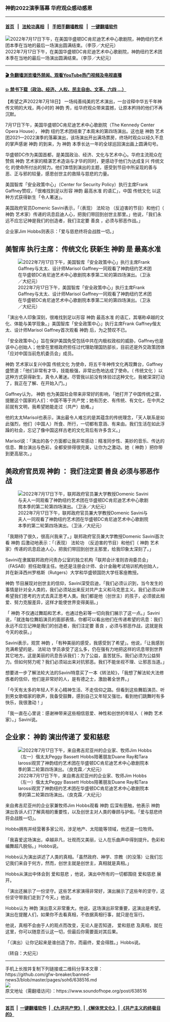 ### 神韵2022演季落幕 华府观众感动感恩
------------------------

#### [首页](https://github.com/gfw-breaker/banned-news3/blob/master/README.md) &nbsp;&nbsp;|&nbsp;&nbsp; [法轮功真相](https://github.com/begood0513/basic/blob/master/README.md)  &nbsp;&nbsp;|&nbsp;&nbsp; [手把手翻墙教程](https://github.com/gfw-breaker/guides/wiki)  &nbsp;&nbsp;|&nbsp;&nbsp; [一键翻墙软件](https://github.com/gfw-breaker/nogfw/blob/master/README.md)  



<div><img alt="2022年7月17日下午，在美国华盛顿DC肯尼迪艺术中心歌剧院，神韵纽约艺术团本季在当地的最后一场演出圆满结束。（李莎／大纪元）" src="https://img.soundofhope.org/2022-07/1658208427856.jpg"/>
<br/><figcaption class="caption">
 2022年7月17日下午，在美国华盛顿DC肯尼迪艺术中心歌剧院，神韵纽约艺术团本季在当地的最后一场演出圆满结束。（李莎／大纪元）
</figcaption></div><hr/>

#### [ 🎬  免翻墙浏览墙外禁闻、观看YouTube热门视频及电视直播](https://github.com/gfw-breaker/HelloWorld)

#### [ 💥  禁书下载（政治、经济、人权、民主自由、文革、六四 ...）](https://github.com/gfw-breaker/books/blob/master/README.md)

<div><div class="Content__Wrapper sc-1bvya0-0 grZQxZ">
 <p class="meta-top">
  <span class="meta">
   【希望之声2022年7月18日】
  </span>
  一场纯善纯美的艺术演出，一台诠释中华五千年神传文明的大戏，两小时的
  <ok href="/term/16755">
   神韵
  </ok>
  秀，给华府观众带来震撼，让原本矜持的他们不再沉默。
 </p>
 <p>
  7月17日下午，美国华盛顿DC肯尼迪艺术中心歌剧院（The Kennedy Center Opera House），
  <ok href="/term/16755">
   神韵
  </ok>
  纽约艺术团结束了本周末的第四场演出。这也是
  <ok href="/term/16755">
   神韵
  </ok>
  艺术团2021—2022演季的落幕演出，该场演出开出满场票房，终场时观众以经久不息的掌声感谢
  <ok href="/term/16755">
   神韵
  </ok>
  的到来，为
  <ok href="/term/16755">
   神韵
  </ok>
  本季长达一年的全球巡回演出画上圆满句号。
 </p>
 <p>
  华盛顿DC作为美国首都，是美国政治、经济、文化与艺术中心。华府主流观众在赞佩
  <ok href="/term/16755">
   神韵
  </ok>
  艺术家的精湛艺术造诣与才华的同时，更感动于他们为达成复兴
  <ok href="/term/2000">
   传统文化
  </ok>
  的使命所付出的努力。他们体悟到演出的主题，感受到节目中所呈现的善与恶、正与邪的较量，感恩创世主的救赎与慈悲的力量。
 </p>
 <p>
  美国智库「安全政策中心」（Center for Security Policy）执行主席Frank Gaffney赞叹，「很难找到足以形容
  <ok href="/term/16755">
   神韵
  </ok>
  <ok href="/term/762866">
   最高水准
  </ok>
  的语汇」，中国
  <ok href="/term/2000">
   传统文化
  </ok>
  以这种方式获得新生「令人著迷」。
 </p>
 <p>
  美国政府官员Domenic Savini表示，「（表现）
  <ok href="/term/968">
   法轮功
  </ok>
  （反迫害的节目）和他们（
  <ok href="/term/16755">
   神韵
  </ok>
  艺术家）传递的讯息启迪人心，把我们带回到创世主那里。」他说，「我们永远不应忘记神是我们的创造者，我们注定要
  <ok href="/term/9760">
   善良
  </ok>
  ，必须与邪恶作战。」
 </p>
 <p>
  企业家Jim Hobbs则表示：「爱与慈悲终将会战胜一切。」
 </p>
 <h2>
  <b>
   美智库
  </b>
  <b>
   执行主席：
  </b>
  <b>
   <ok href="/term/2000">
    传统文化
   </ok>
   获新生
   <ok href="/term/16755">
    神韵
   </ok>
   是
   <ok href="/term/762866">
    最高水准
   </ok>
  </b>
 </h2>
 <figure class="OImage__StyledFigure-sc-1lfley0-0 hHSfVg">
  <img alt="2022年7月17日下午，美国智库「安全政策中心」执行主席Frank Gaffney与太太、设计师Marisol Gaffney一同观看了神韵纽约艺术团在华盛顿DC肯尼迪艺术中心歌剧院本季第二轮的第四场演出。（卫泳／大纪元）" src="https://img.soundofhope.org/2022-07/1658208331379.jpg"/>
  <br/><figcaption>
   2022年7月17日下午，美国智库「安全政策中心」执行主席Frank Gaffney与太太、设计师Marisol Gaffney一同观看了神韵纽约艺术团在华盛顿DC肯尼迪艺术中心歌剧院本季第二轮的第四场演出。（卫泳／大纪元）
  </figcaption>
 </figure>
 <p>
  「演出令人印象深刻，很难找到足以形容
  <ok href="/term/16755">
   神韵
  </ok>
  <ok href="/term/762866">
   最高水准
  </ok>
  的语汇，其堪称卓越的文化、体能与美学现象。」美国智库「安全政策中心」执行主席Frank Gaffney偕太太、设计师Marisol Gaffney首次观看
  <ok href="/term/16755">
   神韵
  </ok>
  后，为之赞叹不已。
 </p>
 <p>
  「安全政策中心」旨在保护美国免受包括中共在内极权政权的威胁，Gaffney也是该中心创始人；他曾在里根政府担任过代理助理国防部长，目前还是外交政策团体「应对中国当前危机委员会」成员。
 </p>
 <p>
  <ok href="/term/16755">
   神韵
  </ok>
  艺术家以复兴中国
  <ok href="/term/2000">
   传统文化
  </ok>
  为使命，将五千年神传文化再现舞台，Gaffney盛赞道：「他们非常有才华，技能极强，非常出色地达成了使命。（
  <ok href="/term/2000">
   传统文化
  </ok>
  ）以这种方式获得新生，真令人著迷。尽管我以前没有体验过这种文化，我被深深打动了，我正在了解、在开始入门。」
 </p>
 <p>
  Gaffney认为，
  <ok href="/term/16755">
   神韵
  </ok>
  也为美国社会带来非常好的影响，「她打开了中国传统之窗，提醒这个国家的人们：中国不等于共产党；她有历史、有传统、有文化，在中共之前就有文明，我希望她能走过（共产）劫难。」
 </p>
 <p>
  他的太太Marisol也表示，演出最令人难忘的是其蕴含的传统理念，「天人联系是如此强烈，他们（中国人）所食、所行，一切都有意涵、有来由。我们生活在如此浮躁的社会，忘记了像中国这样古老的文化背后有许多含义。」
 </p>
 <p>
  Marisol说：「演出的各个方面都让我非常感动：精准同步性、美妙的音乐、传达的信息、舞台演出与色彩，全都安排得很完美，让你为之激动。她（
  <ok href="/term/16755">
   神韵
  </ok>
  ）把你带到更高层次。」
 </p>
 <h2>
  <b>
   美政府官员观
   <ok href="/term/16755">
    神韵
   </ok>
   ：
  </b>
  我们注定要
  <ok href="/term/9760">
   善良
  </ok>
  必须与邪恶作战
 </h2>
 <figure class="OImage__StyledFigure-sc-1lfley0-0 hHSfVg">
  <img alt="2022年7月17日下午，联邦政府官员兼大学教授Domenic Savini与夫人一同观看了神韵纽约艺术团在华盛顿DC肯尼迪艺术中心歌剧院本季的第二轮第四场演出。（卫泳／大纪元）" src="https://img.soundofhope.org/2022-07/1658208368823.jpg"/>
  <br/><figcaption>
   2022年7月17日下午，联邦政府官员兼大学教授Domenic Savini与夫人一同观看了神韵纽约艺术团在华盛顿DC肯尼迪艺术中心歌剧院本季的第二轮第四场演出。（卫泳／大纪元）
  </figcaption>
 </figure>
 <p>
  「我期待了很久，很高兴我来了。」联邦政府官员兼大学教授Domenic Savini首次看
  <ok href="/term/16755">
   神韵
  </ok>
  后激动地表示：「（表现）
  <ok href="/term/968">
   法轮功
  </ok>
  （反迫害的节目）和他们（
  <ok href="/term/16755">
   神韵
  </ok>
  艺术家）传递的讯息启迪人心，把我们带回到创世主那里，给我印象太深刻了。」
 </p>
 <p>
  Savini在隶属联邦政府问责办公室的独立机构「联邦会计准则咨询委员会」（FASAB）担任助理主任。他还是注册会计师、会计金融考试培训机构创始人，并在新泽西州罗格斯（Rutgers）大学和华盛顿国防大学任客座教授。
 </p>
 <p>
  <ok href="/term/16755">
   神韵
  </ok>
  节目展现对创世主的信仰，Savini深受启迪，「我们必须认识到，当今发生的事情是针对全人类的，我们必须站出来反对共产主义和马克思主义。我们必须以神希望我们思考的方式去真正思考人类。我们都是他（创世主）的孩子，必须彼此相爱、努力克服差异，这样才能使世界变得美丽。」
 </p>
 <p>
  「
  <ok href="/term/16755">
   神韵
  </ok>
  不仅通过舞蹈和艺术，也通过色彩等一切向我们展示了这一点。」Savini说，「就连每位舞蹈演员的面部表情，你都可以看出他们在传递希望的讯息：我们永远不应忘记神是我们的创造者，我们注定要
  <ok href="/term/9760">
   善良
  </ok>
  ，必须与邪恶作战，这就是我今天的收获。」
 </p>
 <p>
  Savini表示，观赏
  <ok href="/term/16755">
   神韵
  </ok>
  ，「有种美丽的感受，我感受到了希望」。他说，「让我感到充满希望的是，
  <ok href="/term/968">
   法轮功
  </ok>
  学员承受了这么多，仍在强有力地把这样的讯息带到世界其它地方。这是美丽的讯息告诉我们：为了公益，虽苦犹乐。我们必须为公益努力。但如何努力呢？我们必须站出来对抗邪恶。我们不能坐视不理、让邪恶当道。」
 </p>
 <p>
  想要进一步了解法轮大法的Savini特意买了一本《转法轮》，「我想了解法轮大法修炼者的信仰，他们是非常好的人，是有德之士，激励著全世界。」
 </p>
 <p>
  「今天有太多的年轻人不关心精神生活、不走信仰之路。但看到这些舞蹈演员、听到男女歌唱家的歌声，我备受鼓舞，感到自己又年轻又强壮。看到他们跳舞时有多快乐，我很激动！」
 </p>
 <p>
  「我一直在心里说：感谢神带来这些相信慈爱、神性和创世的年轻人（
  <ok href="/term/16755">
   神韵
  </ok>
  艺术家）。」Savini说。
 </p>
 <h2>
  企业家：
  <ok href="/term/16755">
   神韵
  </ok>
  演出传递了
  <ok href="/term/762869">
   爱和慈悲
  </ok>
 </h2>
 <figure class="OImage__StyledFigure-sc-1lfley0-0 hHSfVg">
  <img alt="2022年7月17日下午，来自弗吉尼亚州的企业家、牧师Jim Hobbs（左一）偕太太Peggy Bassett Hobbs陪著朋友Duane Ray和Tara Iarossi观赏了神韵纽约艺术团在华盛顿DC肯尼迪艺术中心歌剧院本季的第二轮第四场演出。（良克霖／大纪元）" src="https://img.soundofhope.org/2022-07/1658208398670.jpg"/>
  <br/><figcaption>
   2022年7月17日下午，来自弗吉尼亚州的企业家、牧师Jim Hobbs（左一）偕太太Peggy Bassett Hobbs陪著朋友Duane Ray和Tara Iarossi观赏了神韵纽约艺术团在华盛顿DC肯尼迪艺术中心歌剧院本季的第二轮第四场演出。（良克霖／大纪元）
  </figcaption>
 </figure>
 <p>
  来自弗吉尼亚州的企业家兼牧师Jim Hobbs观看
  <ok href="/term/16755">
   神韵
  </ok>
  后深有感触，他表示
  <ok href="/term/16755">
   神韵
  </ok>
  演出告诉人们了解真相的重要性，以及创世主对人类的眷顾与护佑，「爱与慈悲终将会战胜一切」。
 </p>
 <p>
  Hobbs拥有并经营著多家公司，涉足地产、太阳能等领域，他还是一位牧师。
 </p>
 <p>
  「我喜爱这场演出，卓越非凡，壮观而又美丽，让人在乐曲声中得到提升。色彩和编舞超凡脱俗。」Hobbs说。
 </p>
 <p>
  Hobbs认为演出讲述了人类的真相。「虽然政府、神学、宗教（的没落）让我们忘记我们来自于何方，然而，创世主就是创世主，真相就是真相。」
 </p>
 <p>
  Hobbs从演出中体会到
  <ok href="/term/762869">
   爱和慈悲
  </ok>
  ，他说，演出中所有的一切都围绕
  <ok href="/term/762869">
   爱和慈悲
  </ok>
  展开。
 </p>
 <p>
  「演出还展示了一份坚守。这些艺术家演得非常好，演出展示了这些年的坚守，这份坚守带我们走到了今天。」他说。
 </p>
 <p>
  Hobbs认为
  <ok href="/term/16755">
   神韵
  </ok>
  演出意义非常重大。他说，这场演出非常重要，这演出是希望。演出在提醒人们，如果你不去看真相，不依据真相行事，就只是在盲行。
 </p>
 <p>
  他说，真相不会由于人的观点而改变，无论人是否知道，
  <ok href="/term/762869">
   爱和慈悲
  </ok>
  及真相，就在这里，你可以随意否认这一切，但最后你需要面对其后果。
 </p>
 <p>
  「（演出）让你记起来是谁创造了你，而最终，爱会得胜。」Hobbs说。
 </p>
 <p>
  （转自：大纪元）
 </p>
</div>
</div>
<hr/>
手机上长按并复制下列链接或二维码分享本文章：<br/>
https://github.com/gfw-breaker/banned-news3/blob/master/pages/soh6/638516.md <br/>
<a href='https://github.com/gfw-breaker/banned-news3/blob/master/pages/soh6/638516.md'><img src='https://github.com/gfw-breaker/banned-news3/blob/master/pages/soh6/638516.md.png'/></a> <br/>
原文地址（需翻墙访问）：https://www.soundofhope.org/post/638516


------------------------
#### [首页](https://github.com/gfw-breaker/banned-news3/blob/master/README.md) &nbsp;|&nbsp; [一键翻墙软件](https://github.com/gfw-breaker/nogfw/blob/master/README.md) &nbsp;| [《九评共产党》](https://github.com/gfw-breaker/9ping.md/blob/master/README.md#九评之一评共产党是什么) | [《解体党文化》](https://github.com/gfw-breaker/jtdwh.md/blob/master/README.md) | [《共产主义的终极目的》](https://github.com/gfw-breaker/gczydzjmd.md/blob/master/README.md)


<img src='http://gfw-breaker.win/banned-news3/pages/soh6/638516.md' width='0px' height='0px'/>